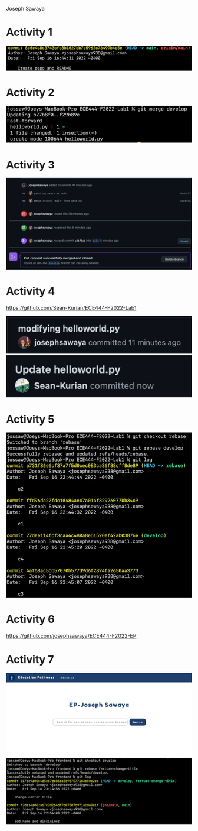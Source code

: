 Joseph Sawaya

# Activity 1
![](images/Activity1.png)

# Activity 2
![](images/Activity2.png)

# Activity 3
![](images/Activity3.png)

# Activity 4
https://github.com/Sean-Kurian/ECE444-F2022-Lab1

![](images/Activity4-1.png)
![](images/Activity4-2.png)

# Activity 5

![](images/Activity5.png)

# Activity 6

https://github.com/josephsawaya/ECE444-F2022-EP

# Activity 7
![](images/Activity7.png)
![](images/Activity7-1.png)